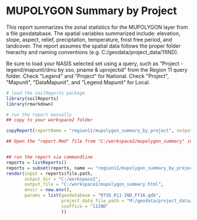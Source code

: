 # MUPOLYGON Summary by Project

This report summarizes the zonal statistics for the MUPOLYGON layer from a file geodatabase. The spatial variables summarized include: elevation, slope, aspect, relief, preciptation, temperature, frost free period, and landcover. The report assumes the spatial data follows the proper folder hierachy and naming conventions (e.g. C:/geodata/project_data/11IND).

Be sure to load your NASIS selected set using a query, such as "Project - legend/mapunit/dmu by sso, pname & uprojectid" from the Region 11 query folder. Check "Legend" and "Project" for National. Check "Project", "Mapunit", "DataMapunit", and "Legend Mapunit" for Local.

```r
# load the soilReports package
library(soilReports)
library(rmarkdown)

# run the report manually
## copy to your workspace2 folder

copyReport(reportName = "region11/mupolygon_summary_by_project", outputDir = "C:/workspace2/mupolygon_summary")

## Open the "report.Rmd" file from "C:/workspace2/mupolygon_summary" in RStudio, and hit the "Knit HTML" drop down arrow and select "Knit with Paramters..." menu item. Modify the parameters accordingly. 


## run the report via commandline
reports = listReports()
reports = subset(reports, name == "region11/mupolygon_summary_by_project")
render(input = reports$file.path, 
       output_dir = "C:/workspace2", 
       output_file = "C:/workspace2/mupolygon_summary.html", 
       envir = new.env(), 
       params = list(geodatabase = "RTSD_R11-IND_FY16.gdb",
                     project_data_file_path = "M:/geodata/project_data/",
                     ssoffice = "11IND"
                     ))
```
